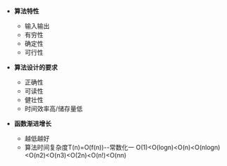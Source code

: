 + **算法特性**
  + 输入输出
  + 有穷性
  + 确定性
  + 可行性

+ **算法设计的要求**
  + 正确性
  + 可读性
  + 健壮性
  + 时间效率高/储存量低

+ **函数渐进增长**
  + 越低越好
  + 算法时间复杂度T(n)=O(f(n))--常数化一
	O(1)<O(logn)<O(n)<O(nlogn)<O(n2)<O(n3)<O(2n)<O(n!)<O(nn)